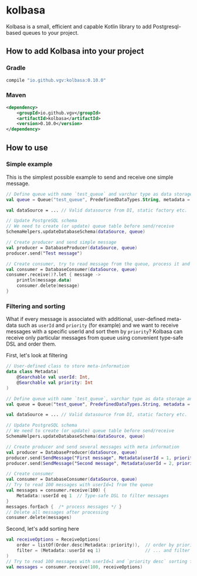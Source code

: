 # kolbasa

Kolbasa is a small, efficient and capable Kotlin library to add Postgresql-based queues to your project. 


## How to add Kolbasa into your project
### Gradle
```groovy
compile "io.github.vgv:kolbasa:0.10.0"
```
### Maven
```xml
<dependency>
    <groupId>io.github.vgv</groupId>
    <artifactId>kolbasa</artifactId>
    <version>0.10.0</version>
</dependency>
```

## How to use
### Simple example
This is the simplest possible example to send and receive one simple message.

```kotlin
// Define queue with name `test_queue` and varchar type as data storage in PostgreSQL table
val queue = Queue("test_queue", PredefinedDataTypes.String, metadata = Unit::class.java)

val dataSource = ... // Valid datasource from DI, static factory etc.

// Update PostgreSQL schema
// We need to create (or update) queue table before send/receive
SchemaHelpers.updateDatabaseSchema(dataSource, queue)

// Create producer and send simple message
val producer = DatabaseProducer(dataSource, queue)
producer.send("Test message")

// Create consumer, try to read message from the queue, process it and delete
val consumer = DatabaseConsumer(dataSource, queue)
consumer.receive()?.let { message ->
    println(message.data)
    consumer.delete(message)
}
```

### Filtering and sorting
What if every message is associated with additional, user-defined meta-data such as `userId` and `priority` (for example) and we want to receive messages with a specific userId and sort them by `priority`? Kolbasa can receive only particular messages from queue using convenient type-safe DSL and order them.

First, let's look at filtering
```kotlin
// User-defined class to store meta-information
data class Metadata(
    @Searchable val userId: Int,
    @Searchable val priority: Int
)

// Define queue with name `test_queue`, varchar type as data storage and metadata
val queue = Queue("test_queue", PredefinedDataTypes.String, metadata = Metadata::class.java)

val dataSource = ... // Valid datasource from DI, static factory etc.

// Update PostgreSQL schema
// We need to create (or update) queue table before send/receive
SchemaHelpers.updateDatabaseSchema(dataSource, queue)

// Create producer and send several messages with meta information
val producer = DatabaseProducer(dataSource, queue)
producer.send(SendMessage("First message", Metadata(userId = 1, priority = 10)))
producer.send(SendMessage("Second message", Metadata(userId = 2, priority = 1)))

// Create consumer
val consumer = DatabaseConsumer(dataSource, queue)
// Try to read 100 messages with userId=1 from the queue
val messages = consumer.receive(100) {
    Metadata::userId eq 1  // Type-safe DSL to filter messages
}
messages.forEach {  /* process messages */ }
// Delete all messages after processing
consumer.delete(messages)
```


Second, let's add sorting here
```kotlin
val receiveOptions = ReceiveOptions(
    order = listOf(Order.desc(Metadata::priority)),  // order by priority desc
    filter = (Metadata::userId eq 1)                 // ... and filter by userId   
)
// Try to read 100 messages with userId=1 and `priority desc` sorting from the queue
val messages = consumer.receive(100, receiveOptions)
```
